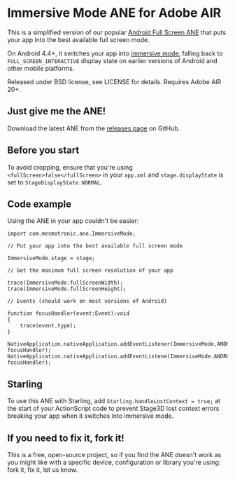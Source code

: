 Immersive Mode ANE for Adobe AIR
================================

This is a simplified version of our popular [Android Full Screen ANE](https://github.com/mesmotronic/air-ane-fullscreen) that puts your app into the best available full screen mode.

On Android 4.4+, it switches your app into [immersive mode](http://developer.android.com/training/system-ui/immersive.html), falling back to `FULL_SCREEN_INTERACTIVE` display state on earlier versions of Android and other mobile platforms.

Released under BSD license, see LICENSE for details. Requires Adobe AIR 20+.

Just give me the ANE!
---------------------

Download the latest ANE from the [releases page](https://github.com/mesmotronic/air-ane-fullscreen/releases) on GitHub.

Before you start
----------------

To avoid cropping, ensure that you're using `<fullScreen>false</fullScreen>` in your `app.xml` and `stage.displayState` is set to `StageDisplayState.NORMAL`.

Code example
------------

Using the ANE in your app couldn't be easier:

```as3
import com.mesmotronic.ane.ImmersiveMode;

// Put your app into the best available full screen mode

ImmersiveMode.stage = stage;

// Get the maximum full screen resolution of your app  

trace(ImmersiveMode.fullScreenWidth);
trace(ImmersiveMode.fullScreenHeight);

// Events (should work on most versions of Android)

function focusHandler(event:Event):void
{
	trace(event.type);
} 

NativeApplication.nativeApplication.addEventListener(ImmersiveMode.ANDROID_WINDOW_FOCUS_IN, focusHandler);
NativeApplication.nativeApplication.addEventListene(ImmersiveMode.ANDROID_WINDOW_FOCUS_OUT, focusHandler);
```

Starling
--------

To use this ANE with Starling,  add `Starling.handleLostContext = true;` at the start of your ActionScript code to prevent Stage3D lost context errors breaking your app when it switches into immersive mode.

If you need to fix it, fork it!
-------------------------------

This is a free, open-source project, so if you find the ANE doesn't work as you might like with a specific device, configuration or library you're using: fork it, fix it, let us know.
